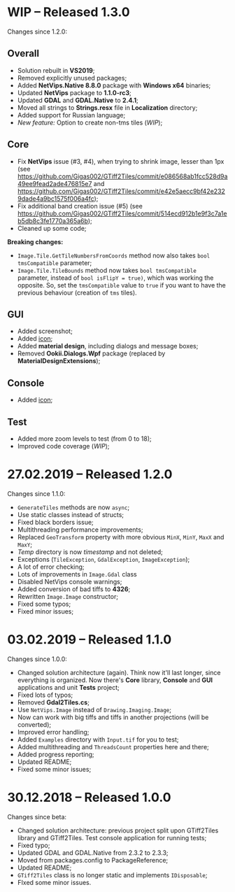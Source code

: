 # WIP – Released 1.3.0

Changes since 1.2.0:

## Overall

- Solution rebuilt in **VS2019**;
- Removed explicitly unused packages;
- Added **NetVips.Native 8.8.0** package with **Windows x64** binaries;
- Updated **NetVips** package to **1.1.0-rc3**;
- Updated **GDAL** and **GDAL.Native** to **2.4.1**;
- Moved all strings to **Strings.resx** file in **Localization** directory;
- Added support for Russian language;
- *New feature:* Option to create non-tms tiles (*WIP*);

## Core

- Fix **NetVips** issue (#3, #4), when trying to shrink image, lesser than 1px (see https://github.com/Gigas002/GTiff2Tiles/commit/e086568ab1fcc528d9a49ee9fead2ade476815e7 and https://github.com/Gigas002/GTiff2Tiles/commit/e42e5aecc9bf42e2329dade4a9bc1575f006a4fc);
- Fix additional band creation issue (#5) (see https://github.com/Gigas002/GTiff2Tiles/commit/514ecd912b1e9f3c7a1eb5db8c3fe1770a365a6b);
- Cleaned up some code;

**Breaking changes:**

- `Image.Tile.GetTileNumbersFromCoords` method now also takes `bool tmsCompatible` parameter;
- `Image.Tile.TileBounds` method now takes `bool tmsCompatible` parameter, instead of `bool isFlipY = true)`, which was working the opposite. So, set the `tmsCompatible` value to `true` if you want to have the previous behaviour (creation of `tms` tiles).

## GUI

- Added screenshot;
- Added [icon](https://material.io/tools/icons/?icon=image&style=baseline);
- Added **material design**, including dialogs and message boxes;
- Removed **Ookii.Dialogs.Wpf** package (replaced by **MaterialDesignExtensions**);

## Console

- Added [icon](https://material.io/tools/icons/?icon=image&style=baseline);

## Test

- Added more zoom levels to test (from 0 to 18);
- Improved code coverage (*WIP*);

# 27.02.2019 – Released 1.2.0

Changes since 1.1.0:

* `GenerateTiles` methods are now `async`;
* Use static classes instead of structs;
* Fixed black borders issue;
* Multithreading performance improvements;
* Replaced `GeoTransform` property with more obvious `MinX`, `MinY`, `MaxX` and `MaxY`;
* *Temp* directory is now *timestamp* and not deleted;
* Exceptions (`TileException`, `GdalException`, `ImageException`);
* A lot of error checking;
* Lots of improvements in `Image.Gdal` class
* Disabled NetVips console warnings;
* Added conversion of bad tiffs to **4326**;
* Rewritten `Image.Image` constructor;
* Fixed some typos;
* Fixed minor issues;

# 03.02.2019 – Released 1.1.0

Changes since 1.0.0:

- Changed solution architecture (again). Think now it'll last longer, since everything is organized. Now there's **Core** library, **Console** and **GUI** applications and unit **Tests** project;
- Fixed lots of typos;
- Removed **Gdal2Tiles.cs**;
- Use `NetVips.Image` instead of `Drawing.Imaging.Image`;
- Now can work with big tiffs and tiffs in another projections (will be converted);
- Improved error handling;
- Added `Examples` directory with `Input.tif` for you to test;
- Added multithreading and `ThreadsCount` properties here and there;
- Added progress reporting;
- Updated README;
- Fixed some minor issues;


# 30.12.2018 – Released 1.0.0

Changes since beta:

- Changed solution architecture: previous project split upon GTiff2Tiles library and GTiff2Tiles. Test console application for running tests;
- Fixed typo;
- Updated GDAL and GDAL.Native from 2.3.2 to 2.3.3;
- Moved from packages.config to PackageReference;
- Updated README;
- `GTiff2Tiles` class is no longer static and implements `IDisposable`;
- FIxed some minor issues.

